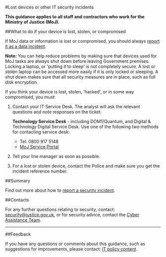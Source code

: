 #Lost devices or other IT security incidents

**This guidance applies to all staff and contractors who work for the Ministry of Justice (MoJ).**

##What to do if your device is lost, stolen, or compromised

If MoJ data or information is lost or compromised, you should always [report it as a data incident](/guidance/security/report-a-security-incident/).

**Note:** You can help reduce problems by making sure that devices used for MoJ tasks are always shut down before leaving Government premises. Locking a laptop, or 'putting it to sleep' is not completely secure. A lost or stolen laptop can be accessed more easily if it is only locked or sleeping. A shut down makes sure that all security measures are in place, such as full disk encryption.

If you think your device is lost, stolen, 'hacked', or in some way compromised, you must:

1.  Contact your IT Service Desk. The analyst will ask the relevant questions and note responses on the ticket.

    **Technology Service Desk** - including DOM1/Quantum, and Digital & Technology Digital Service Desk. Use one of the following two methods for contacting service desk:

    * Tel: 0800 917 5148
    * [MoJ Service Portal](https://mojprod.service-now.com/moj_sp)
2.  Tell your line manager as soon as possible.
3.  For a lost or stolen device, contact the Police and make sure you get the incident reference number.

##Summary

Find out more about how to [report a security incident](/guidance/security/report-a-security-incident/).

##Contacts

For any further questions relating to security, contact: [security@justice.gov.uk](mailto:security@justice.gov.uk), or for security advice, contact the [Cyber Assistance Team](mailto:CyberConsultancy@digital.justice.gov.uk).

---

##Feedback

If you have any questions or comments about this guidance, such as suggestions for improvements, please contact: [IT policy content](mailto:itpolicycontent@digital.justice.gov.uk).

